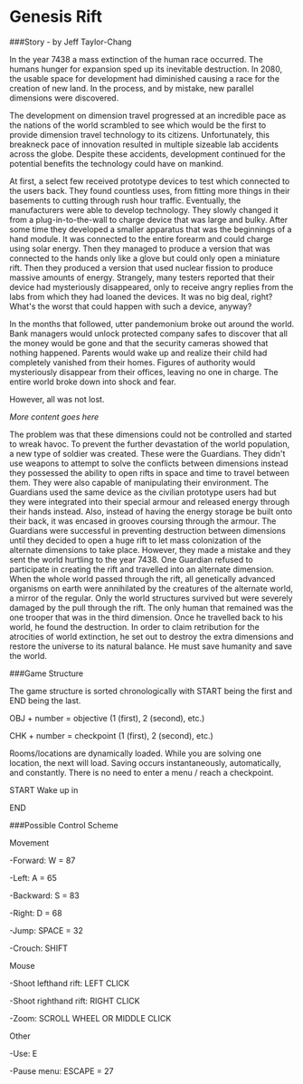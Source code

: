 Genesis Rift
============

###Story - by Jeff Taylor-Chang

In the year 7438 a mass extinction of the human race occurred. The humans hunger for expansion sped up its inevitable
 destruction. In 2080, the usable space for development had diminished causing a race for the creation of new land. In the
 process, and by mistake, new parallel dimensions were discovered.
 
The development on dimension travel progressed at an incredible pace as the nations of the world scrambled to see which would be the
 first to provide dimension travel technology to its citizens. Unfortunately, this breakneck pace of innovation resulted
 in multiple sizeable lab accidents across the globe. Despite these accidents, development continued for the potential
 benefits the technology could have on mankind.

At first, a select few received prototype devices to test which connected to the users back. They found countless uses, from fitting more things
 in their basements to cutting through rush hour traffic. Eventually, the manufacturers were able to develop technology. They slowly changed it from
 a plug-in-to-the-wall to charge device that was large and bulky. After some time they developed a smaller apparatus that was the beginnings of a hand module.
 It was connected to the entire forearm and could charge using solar energy. Then they managed to produce a version that was connected to the hands only like
 a glove but could only open a miniature rift. Then they produced a version that used nuclear fission to produce massive amounts of energy. 
 Strangely, many testers reported that their device had mysteriously disappeared, only to receive angry replies from the labs from which
 they had loaned the devices. It was no big deal, right? What's the worst that could happen with such a device, anyway?

In the months that followed, utter pandemonium broke out around the world. Bank managers would unlock protected
 company safes to discover that all the money would be gone and that the security cameras showed that nothing happened.
 Parents would wake up and realize their child had completely vanished from their homes. Figures of authority would
 mysteriously disappear from their offices, leaving no one in charge. The entire world broke down into shock and fear.

However, all was not lost.


*More content goes here*

The problem was that these dimensions could not be controlled and started to wreak havoc. To prevent the further devastation of the world population, a new type of soldier was created.
 These were the Guardians. They didn't use weapons to attempt to solve the conflicts between dimensions
 instead they possessed the ability to open rifts in space and time to travel between them. They were also capable of manipulating
 their environment. The Guardians used the same device as the civilian prototype users had but they were integrated into their special armour and released energy through their hands instead.
 Also, instead of having the energy storage be built onto their back, it was encased in grooves coursing through the armour.
 The Guardians were successful in preventing destruction between dimensions until they decided to open
 a huge rift to let mass colonization of the alternate dimensions to take place. 
 However, they made a mistake and they sent the world hurtling to the year 7438. One Guardian refused to participate in
 creating the rift and travelled into an alternate dimension. When the whole world passed through the rift, all genetically
 advanced organisms on earth were annihilated by the creatures of the alternate world, a mirror of the regular. Only the
 world structures survived but were severely damaged by the pull through the rift. The only human that remained was the one
 trooper that was in the third dimension. Once he travelled back to his world, he found the destruction. In order to claim
 retribution for the atrocities of world extinction, he set out to destroy the extra dimensions and restore the universe to
 its natural balance. He must save humanity and save the world.

###Game Structure

The game structure is sorted chronologically with START being the first and END being the last.

OBJ + number = objective (1 (first), 2 (second), etc.)

CHK + number = checkpoint (1 (first), 2 (second), etc.)

Rooms/locations are dynamically loaded. While you are solving one location, the next will load.
Saving occurs instantaneously, automatically, and constantly. There is no need to enter a menu / reach a checkpoint.

START
Wake up in 





END

###Possible Control Scheme

Movement

 -Forward: W = 87
 
 -Left: A = 65
 
 -Backward: S = 83
 
 -Right: D = 68
 
 -Jump: SPACE = 32
 
 -Crouch: SHIFT
  
Mouse
 
 -Shoot lefthand rift: LEFT CLICK
 
 -Shoot righthand rift: RIGHT CLICK
 
 -Zoom: SCROLL WHEEL OR MIDDLE CLICK
 
Other

 -Use: E

 -Pause menu: ESCAPE = 27


